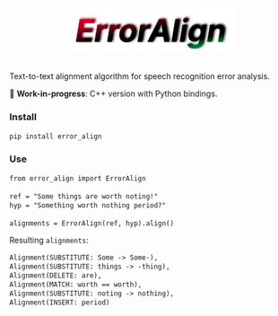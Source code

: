 <div style="text-align: center; margin-bottom: 30px;">
  <img src=".github/assets/logo.svg" alt="ErrorAlign Logo" width="60%"/>
</div>

Text-to-text alignment algorithm for speech recognition error analysis.

:construction: **Work-in-progress**: C++ version with Python bindings.

### Install

```
pip install error_align
```

### Use
```
from error_align import ErrorAlign

ref = "Some things are worth noting!"
hyp = "Something worth nothing period?"

alignments = ErrorAlign(ref, hyp).align()
```

Resulting `alignments`:
```
Alignment(SUBSTITUTE: Some -> Some-),
Alignment(SUBSTITUTE: things -> -thing),
Alignment(DELETE: are),
Alignment(MATCH: worth == worth),
Alignment(SUBSTITUTE: noting -> nothing),
Alignment(INSERT: period)
```
